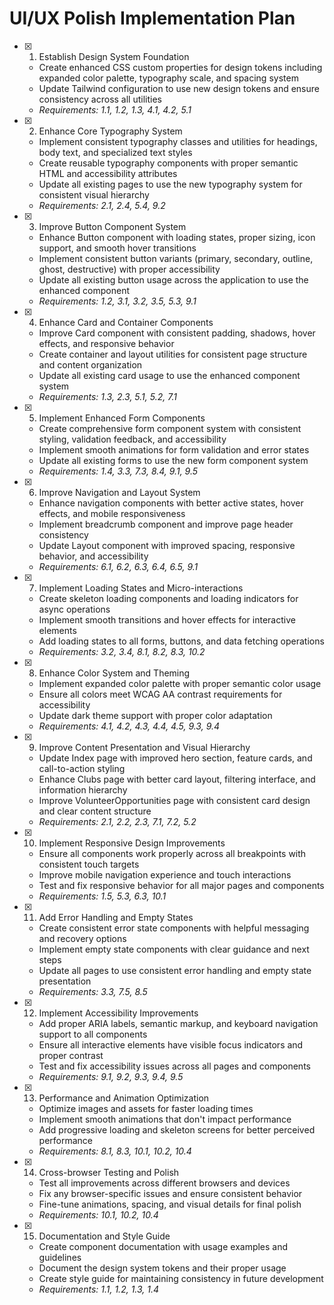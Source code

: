 # UI/UX Polish Implementation Plan

- [x] 1. Establish Design System Foundation



  - Create enhanced CSS custom properties for design tokens including expanded color palette, typography scale, and spacing system
  - Update Tailwind configuration to use new design tokens and ensure consistency across all utilities
  - _Requirements: 1.1, 1.2, 1.3, 4.1, 4.2, 5.1_

- [x] 2. Enhance Core Typography System


  - Implement consistent typography classes and utilities for headings, body text, and specialized text styles
  - Create reusable typography components with proper semantic HTML and accessibility attributes
  - Update all existing pages to use the new typography system for consistent visual hierarchy
  - _Requirements: 2.1, 2.4, 5.4, 9.2_

- [x] 3. Improve Button Component System


  - Enhance Button component with loading states, proper sizing, icon support, and smooth hover transitions
  - Implement consistent button variants (primary, secondary, outline, ghost, destructive) with proper accessibility
  - Update all existing button usage across the application to use the enhanced component
  - _Requirements: 1.2, 3.1, 3.2, 3.5, 5.3, 9.1_

- [x] 4. Enhance Card and Container Components


  - Improve Card component with consistent padding, shadows, hover effects, and responsive behavior
  - Create container and layout utilities for consistent page structure and content organization
  - Update all existing card usage to use the enhanced component system
  - _Requirements: 1.3, 2.3, 5.1, 5.2, 7.1_

- [x] 5. Implement Enhanced Form Components


  - Create comprehensive form component system with consistent styling, validation feedback, and accessibility
  - Implement smooth animations for form validation and error states
  - Update all existing forms to use the new form component system
  - _Requirements: 1.4, 3.3, 7.3, 8.4, 9.1, 9.5_

- [x] 6. Improve Navigation and Layout System


  - Enhance navigation components with better active states, hover effects, and mobile responsiveness
  - Implement breadcrumb component and improve page header consistency
  - Update Layout component with improved spacing, responsive behavior, and accessibility
  - _Requirements: 6.1, 6.2, 6.3, 6.4, 6.5, 9.1_

- [x] 7. Implement Loading States and Micro-interactions


  - Create skeleton loading components and loading indicators for async operations
  - Implement smooth transitions and hover effects for interactive elements
  - Add loading states to all forms, buttons, and data fetching operations
  - _Requirements: 3.2, 3.4, 8.1, 8.2, 8.3, 10.2_

- [x] 8. Enhance Color System and Theming

  - Implement expanded color palette with proper semantic color usage
  - Ensure all colors meet WCAG AA contrast requirements for accessibility
  - Update dark theme support with proper color adaptation
  - _Requirements: 4.1, 4.2, 4.3, 4.4, 4.5, 9.3, 9.4_

- [x] 9. Improve Content Presentation and Visual Hierarchy

  - Update Index page with improved hero section, feature cards, and call-to-action styling
  - Enhance Clubs page with better card layout, filtering interface, and information hierarchy
  - Improve VolunteerOpportunities page with consistent card design and clear content structure
  - _Requirements: 2.1, 2.2, 2.3, 7.1, 7.2, 5.2_

- [x] 10. Implement Responsive Design Improvements

  - Ensure all components work properly across all breakpoints with consistent touch targets
  - Improve mobile navigation experience and touch interactions
  - Test and fix responsive behavior for all major pages and components
  - _Requirements: 1.5, 5.3, 6.3, 10.1_

- [x] 11. Add Error Handling and Empty States

  - Create consistent error state components with helpful messaging and recovery options
  - Implement empty state components with clear guidance and next steps
  - Update all pages to use consistent error handling and empty state presentation
  - _Requirements: 3.3, 7.5, 8.5_

- [x] 12. Implement Accessibility Improvements

  - Add proper ARIA labels, semantic markup, and keyboard navigation support to all components
  - Ensure all interactive elements have visible focus indicators and proper contrast
  - Test and fix accessibility issues across all pages and components
  - _Requirements: 9.1, 9.2, 9.3, 9.4, 9.5_

- [x] 13. Performance and Animation Optimization

  - Optimize images and assets for faster loading times
  - Implement smooth animations that don't impact performance
  - Add progressive loading and skeleton screens for better perceived performance
  - _Requirements: 8.1, 8.3, 10.1, 10.2, 10.4_

- [x] 14. Cross-browser Testing and Polish

  - Test all improvements across different browsers and devices
  - Fix any browser-specific issues and ensure consistent behavior
  - Fine-tune animations, spacing, and visual details for final polish
  - _Requirements: 10.1, 10.2, 10.4_

- [x] 15. Documentation and Style Guide


  - Create component documentation with usage examples and guidelines
  - Document the design system tokens and their proper usage
  - Create style guide for maintaining consistency in future development
  - _Requirements: 1.1, 1.2, 1.3, 1.4_